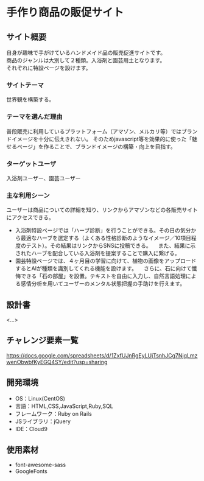 # 手作り商品の販促サイト

## サイト概要
自身が趣味で手がけているハンドメイド品の販売促進サイトです。</br>
商品のジャンルは大別して２種類。入浴剤と園芸用土となります。</br>
それぞれに特設ページを設けます。


### サイトテーマ
世界観を構築する。

### テーマを選んだ理由
普段販売に利用しているプラットフォーム（アマゾン、メルカリ等）ではブランドイメージを十分に伝えきれない。
そのためjavascript等を効果的に使った「魅せるページ」を作ることで、ブランドイメージの構築・向上を目指す。

### ターゲットユーザ
入浴剤ユーザー、園芸ユーザー

### 主な利用シーン
ユーザーは商品についての詳細を知り、リンクからアマゾンなどの各販売サイトにアクセスできる。
- 入浴剤特設ページでは「ハーブ診断」を行うことができる。その日の気分から最適なハーブを選定する（よくある性格診断のようなイメージ／10項目程度のテスト）。その結果はリンクからSNSに投稿できる。
　また、結果に示されたハーブを配合している入浴剤を提案することで購入に繋げる。
- 園芸特設ページでは、４ヶ月目の学習に向けて、植物の画像をアップロードするとAIが種類を識別してくれる機能を設けます。
　さらに、石に向けて懺悔できる「石の部屋」を設置。テキストを自由に入力し、自然言語処理による感情分析を用いてユーザーのメンタル状態把握の手助けを行えます。

## 設計書
<...>

## チャレンジ要素一覧
https://docs.google.com/spreadsheets/d/1ZxfUJnRgEyLUjTsnhJCg7NjqLmzwenObwbfKyEGQ4SY/edit?usp=sharing

## 開発環境
- OS：Linux(CentOS)
- 言語：HTML,CSS,JavaScript,Ruby,SQL
- フレームワーク：Ruby on Rails
- JSライブラリ：jQuery
- IDE：Cloud9

## 使用素材
- font-awesome-sass
- GoogleFonts